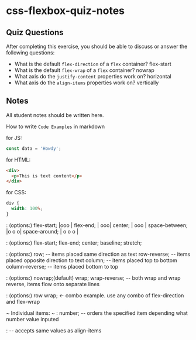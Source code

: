 # css-flexbox-quiz-notes

## Quiz Questions

After completing this exercise, you should be able to discuss or answer the following questions:

- What is the default `flex-direction` of a `flex` container?
  flex-start
- What is the default `flex-wrap` of a `flex` container?
  nowrap
- What axis do the `justify-content` properties work on?
  horizontal
- What axis do the `align-items` properties work on?
  vertically

## Notes

All student notes should be written here.

How to write `Code Examples` in markdown

for JS:

```javascript
const data = 'Howdy';
```

for HTML:

```html
<div>
  <p>This is text content</p>
</div>
```

for CSS:

```css
div {
  width: 100%;
}
```

<justify-content>: (options:)
flex-start; |ooo |
flex-end; | ooo|
center; | ooo |
space-between; |o o o|
space-around; | o o o |

<align-items>: (options:)
flex-start;
flex-end;
center;
baseline;
stretch;

<flex-direction>: (options:)
row; -- items placed same direction as text
row-reverse; -- items placed opposite direction to text
column; -- items placed top to bottom
column-reverse; -- items placed bottom to top

<flex-wrap>: (options:)
nowrap;(default)
wrap;
wrap-reverse; -- both wrap and wrap reverse, items flow onto separate lines

<flex-flow>: (options:)
row wrap; <- combo example. use any combo of flex-direction and flex-wrap

~ Individual items: ~
<order>: number; -- orders the specified item depending what number value inputed

<align-self>: -- accepts same values as align-items
